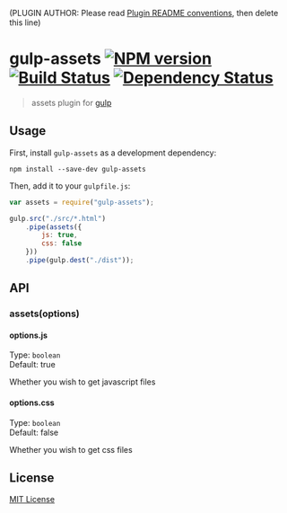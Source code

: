 (PLUGIN AUTHOR: Please read [Plugin README conventions](https://github.com/wearefractal/gulp/wiki/Plugin-README-Conventions), then delete this line)

# gulp-assets [![NPM version][npm-image]][npm-url] [![Build Status][travis-image]][travis-url] [![Dependency Status][depstat-image]][depstat-url]

> assets plugin for [gulp](https://github.com/wearefractal/gulp)

## Usage

First, install `gulp-assets` as a development dependency:

```shell
npm install --save-dev gulp-assets
```

Then, add it to your `gulpfile.js`:

```javascript
var assets = require("gulp-assets");

gulp.src("./src/*.html")
	.pipe(assets({
		js: true,
        css: false
	}))
	.pipe(gulp.dest("./dist"));
```

## API

### assets(options)

#### options.js
Type: `boolean`  
Default: true

Whether you wish to get javascript files

#### options.css
Type: `boolean`  
Default: false

Whether you wish to get css files


## License

[MIT License](http://en.wikipedia.org/wiki/MIT_License)

[npm-url]: https://npmjs.org/package/gulp-assets
[npm-image]: https://badge.fury.io/js/gulp-assets.png

[travis-url]: http://travis-ci.org/kombucha/gulp-assets
[travis-image]: https://secure.travis-ci.org/kombucha/gulp-assets.png?branch=master

[depstat-url]: https://david-dm.org/kombucha/gulp-assets
[depstat-image]: https://david-dm.org/kombucha/gulp-assets.png
